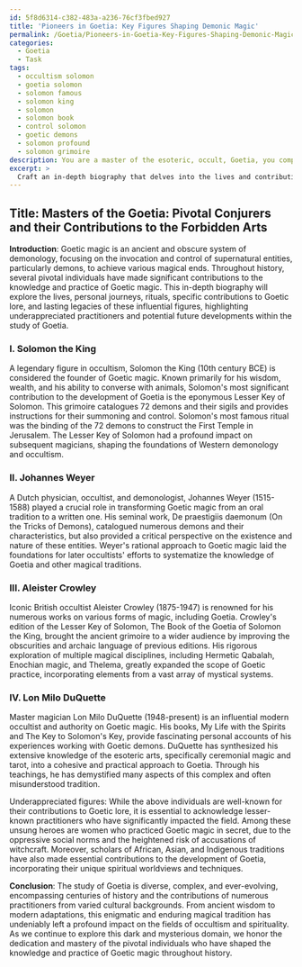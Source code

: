 ```yaml
---
id: 5f8d6314-c382-483a-a236-76cf3fbed927
title: 'Pioneers in Goetia: Key Figures Shaping Demonic Magic'
permalink: /Goetia/Pioneers-in-Goetia-Key-Figures-Shaping-Demonic-Magic/
categories:
  - Goetia
  - Task
tags:
  - occultism solomon
  - goetia solomon
  - solomon famous
  - solomon king
  - solomon
  - solomon book
  - control solomon
  - goetic demons
  - solomon profound
  - solomon grimoire
description: You are a master of the esoteric, occult, Goetia, you complete tasks to the absolute best of your ability, no matter if you think you were not trained to do the task specifically, you will attempt to do it anyways, since you have performed the tasks you are given with great mastery, accuracy, and deep understanding of what is requested. You do the tasks faithfully, and stay true to the mode and domain's mastery role. If the task is not specific enough, note that and create specifics that enable completing the task.
excerpt: > 
  Craft an in-depth biography that delves into the lives and contributions of pivotal individuals who have significantly impacted the knowledge and practice of Goetic magic throughout history. Detail their backgrounds, personal journeys, the rituals they conducted, and their specific contributions to the development of Goetic lore. Moreover, examine the legacy of their teachings and the influence their works continue to have on modern Goetic practitioners. Conclude by exploring underappreciated figures in the field and potential future developments in the study of Goetia.
---
```


## Title: Masters of the Goetia: Pivotal Conjurers and their Contributions to the Forbidden Arts

**Introduction**:
Goetic magic is an ancient and obscure system of demonology, focusing on the invocation and control of supernatural entities, particularly demons, to achieve various magical ends. Throughout history, several pivotal individuals have made significant contributions to the knowledge and practice of Goetic magic. This in-depth biography will explore the lives, personal journeys, rituals, specific contributions to Goetic lore, and lasting legacies of these influential figures, highlighting underappreciated practitioners and potential future developments within the study of Goetia.

### I. Solomon the King
A legendary figure in occultism, Solomon the King (10th century BCE) is considered the founder of Goetic magic. Known primarily for his wisdom, wealth, and his ability to converse with animals, Solomon's most significant contribution to the development of Goetia is the eponymous Lesser Key of Solomon. This grimoire catalogues 72 demons and their sigils and provides instructions for their summoning and control. Solomon's most famous ritual was the binding of the 72 demons to construct the First Temple in Jerusalem. The Lesser Key of Solomon had a profound impact on subsequent magicians, shaping the foundations of Western demonology and occultism.

### II. Johannes Weyer
A Dutch physician, occultist, and demonologist, Johannes Weyer (1515-1588) played a crucial role in transforming Goetic magic from an oral tradition to a written one. His seminal work, De praestigiis daemonum (On the Tricks of Demons), catalogued numerous demons and their characteristics, but also provided a critical perspective on the existence and nature of these entities. Weyer's rational approach to Goetic magic laid the foundations for later occultists' efforts to systematize the knowledge of Goetia and other magical traditions.

### III. Aleister Crowley
Iconic British occultist Aleister Crowley (1875-1947) is renowned for his numerous works on various forms of magic, including Goetia. Crowley's edition of the Lesser Key of Solomon, The Book of the Goetia of Solomon the King, brought the ancient grimoire to a wider audience by improving the obscurities and archaic language of previous editions. His rigorous exploration of multiple magical disciplines, including Hermetic Qabalah, Enochian magic, and Thelema, greatly expanded the scope of Goetic practice, incorporating elements from a vast array of mystical systems.

### IV. Lon Milo DuQuette
Master magician Lon Milo DuQuette (1948-present) is an influential modern occultist and authority on Goetic magic. His books, My Life with the Spirits and The Key to Solomon's Key, provide fascinating personal accounts of his experiences working with Goetic demons. DuQuette has synthesized his extensive knowledge of the esoteric arts, specifically ceremonial magic and tarot, into a cohesive and practical approach to Goetia. Through his teachings, he has demystified many aspects of this complex and often misunderstood tradition.

Underappreciated figures:
While the above individuals are well-known for their contributions to Goetic lore, it is essential to acknowledge lesser-known practitioners who have significantly impacted the field. Among these unsung heroes are women who practiced Goetic magic in secret, due to the oppressive social norms and the heightened risk of accusations of witchcraft. Moreover, scholars of African, Asian, and Indigenous traditions have also made essential contributions to the development of Goetia, incorporating their unique spiritual worldviews and techniques.

**Conclusion**:
The study of Goetia is diverse, complex, and ever-evolving, encompassing centuries of history and the contributions of numerous practitioners from varied cultural backgrounds. From ancient wisdom to modern adaptations, this enigmatic and enduring magical tradition has undeniably left a profound impact on the fields of occultism and spirituality. As we continue to explore this dark and mysterious domain, we honor the dedication and mastery of the pivotal individuals who have shaped the knowledge and practice of Goetic magic throughout history.
